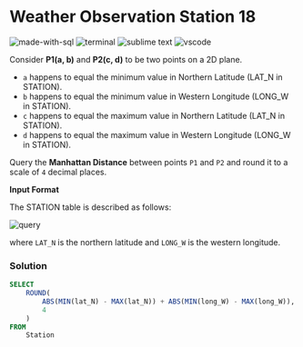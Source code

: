 # Weather Observation Station 18
![made-with-sql](https://img.shields.io/badge/Made%20with-SQL-007396.svg)
![terminal](https://img.shields.io/badge/Windows%20Terminal-4D4D4D?logo=windows%20terminal&logoColor=white)
![sublime text](https://img.shields.io/badge/sublime_text-%23575757.svg?logo=sublime-text&logoColor=important)
![vscode](https://img.shields.io/badge/Visual_Studio_Code-0078D4?logo=visual%20studio%20code&logoColor=white)

Consider **P1(a, b)** and **P2(c, d)** to be two points on a 2D plane.
- `a` happens to equal the minimum value in Northern Latitude (LAT_N in STATION).
- `b` happens to equal the minimum value in Western Longitude (LONG_W in STATION).
- `c` happens to equal the maximum value in Northern Latitude (LAT_N in STATION).
- `d` happens to equal the maximum value in Western Longitude (LONG_W in STATION).

Query the **Manhattan Distance** between points `P1` and `P2` and round it to a scale of `4` decimal places.

**Input Format**

The STATION table is described as follows:

![query](https://s3.amazonaws.com/hr-challenge-images/9336/1449345840-5f0a551030-Station.jpg)

where `LAT_N` is the northern latitude and `LONG_W` is the western longitude.

### Solution
```sql
SELECT
    ROUND(
        ABS(MIN(lat_N) - MAX(lat_N)) + ABS(MIN(long_W) - MAX(long_W)),
        4
    )
FROM
    Station
```